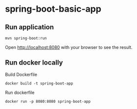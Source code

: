 # spring-boot-basic-app

## Run application

```
mvn spring-boot:run
```

Open [http://localhost:8080](http://localhost:8080) with your browser to see the result.


## Run docker locally

Build Dockerfile

```
docker build -t spring-boot-app
```

Run dockerfile

```
docker run -p 8080:8080 spring-boot-app
```
